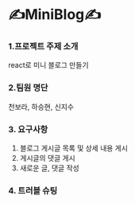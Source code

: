 # ✍️MiniBlog✍️


### 1.프로젝트 주제 소개 
react로 미니 블로그 만들기

### 2.팀원 명단
천보라, 하승현, 신지수

### 3. 요구사항
1) 블로그 게시글 목록 및 상세 내용 게시
2) 게시글의 댓글 게시
3) 새로운 글, 댓글 작성

### 4. 트러블 슈팅


